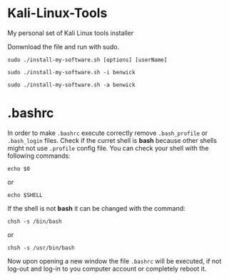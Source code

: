 # Kali-Linux-Tools
My personal set of Kali Linux tools installer

Donwnload the file and run with sudo.

```
sudo ./install-my-software.sh [options] [userName]
```

```
sudo ./install-my-software.sh -i benwick
```

```
sudo ./install-my-software.sh -a benwick
```

# .bashrc
In order to make `.bashrc` execute correctly remove `.bash_profile` or `.bash_login` files. Check if the curret shell is **bash** because other shells might not use `.profile` config file. You can check your shell with the following commands:

```
echo $0
```

or

```
echo $SHELL
```

If the shell is not **bash** it can be changed with the command:

```
chsh -s /bin/bash
```

or

```
chsh -s /usr/bin/bash
```

Now upon opening a new window the file `.bashrc` will be executed, if not log-out and log-in to you computer account or completely reboot it.
